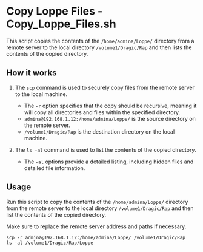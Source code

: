 # Copy Loppe Files - Copy_Loppe_Files.sh

This script copies the contents of the `/home/admina/Loppe/` directory from a remote server to the local directory `/volume1/Dragic/Rap` and then lists the contents of the copied directory.

## How it works

1. The `scp` command is used to securely copy files from the remote server to the local machine.
   - The `-r` option specifies that the copy should be recursive, meaning it will copy all directories and files within the specified directory.
   - `admina@192.168.1.12:/home/admina/Loppe/` is the source directory on the remote server.
   - `/volume1/Dragic/Rap` is the destination directory on the local machine.

2. The `ls -al` command is used to list the contents of the copied directory.
   - The `-al` options provide a detailed listing, including hidden files and detailed file information.

## Usage

Run this script to copy the contents of the `/home/admina/Loppe/` directory from the remote server to the local directory `/volume1/Dragic/Rap` and then list the contents of the copied directory.

Make sure to replace the remote server address and paths if necessary.

```shell
scp -r admina@192.168.1.12:/home/admina/Loppe/ /volume1/Dragic/Rap
ls -al /volume1/Dragic/Rap/Loppe